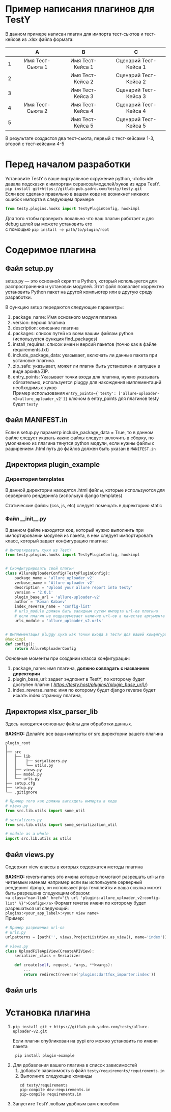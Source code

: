 # Пример написания плагинов для TestY

В данном примере написан плагин для импорта тест-сьютов и тест-кейсов из .xlsx файла формата:

|   |        A         |        B         |           C           | 
|:-:|:----------------:|:----------------:|:---------------------:|
| 1 | Имя Тест-Сьюта 1 | Имя Тест-Кейса 1 | Сценарий Тест-Кейса 1 |
| 2 |                  | Имя Тест-Кейса 2 | Сценарий Тест-Кейса 2 | 
| 3 |                  | Имя Тест-Кейса 3 | Сценарий Тест-Кейса 3 |
| 4 | Имя Тест-Сьюта 2 | Имя Тест-Кейса 4 | Сценарий Тест-Кейса 4 |
| 5 |                  | Имя Тест-Кейса 5 | Сценарий Тест-Кейса 5 |

В результате создастся два тест-сьюта, первый с тест-кейсами 1-3, второй c тест-кейсами 4-5

# Перед началом разработки
Установите TestY в ваше виртуальное окружение python, чтобы ide давала подсказки к
импортам сервисов/моделей/хуков из ядра TestY.   
`pip install git+https://gitlab-pub.yadro.com/testy/testy.git`  
Если все сделано правильно в вашем коде не возникнет никаких ошибок импорта в следующем примере
```python
from testy.plugins.hooks import TestyPluginConfig, hookimpl
```
Для того чтобы проверить локально что ваш плагин работает и для debug целей вы можете установить его  
с помощью ```pip install -e path/to/plugin/root```
# Содеримое плагина

## Файл setup.py

setup.py — это основной скрипт в Python, который используется для распространения и установки модулей. Этот файл
позволяет корректно установить Python пакет на другой компьютер или в другую среду разработки.

В функцию setup передаются следующие параметры:

1. package_name: Имя основного модуля плагина
2. version: версия плагина
3. description: описание плагина
4. packages: список путей ко всем вашим файлам python (используется функция find_packages)
5. install_requires: список имен и версий пакетов (точно как в файле requirements.txt)
6. include_package_data: указывает, включать ли данные пакета при установке плагина.
7. zip_safe: указывает, может ли плагин быть установлен и запущен в виде архива ZIP.
8. entry_points: Указывает точки входа для плагина, нужно указывать обязательно, используется pluggy для нахождения
   имплементаций необходимых хуков  
   Пример использования ```entry_points={'testy': ['allure-uploader-v2=allure_uploader_v2']}``` ключом в entry_points
   для
   плагинов testy будет `testy`

## Файл MANIFEST.in

Если в setup.py параметр include_package_data = True, то в данном файле следует указать какие файлы следует
включить в сборку, по умолчанию из плагина тянутся python модули, если нужны файлы с раширением .html
путь до файлов должен быть указан в `MANIFEST.in`

## Директория plugin_example

### Директория templates

В данной директории находятся .html файлы, которые используются для серверного рендеринга (используя django templates)

Статические файлы (css, js, etc) следует помещать в директорию static

### Файл \_\_init\_\_.py

[/URLS_SENTINEL/]: # ()
В данном файле находится код, который нужно выполнить при импортировании модулей из пакета, в нем следует импортировать
класс, который задает конфигурацию плагина:

```python
# Импортировать хуки из TestY
from testy.plugins.hooks import TestyPluginConfig, hookimpl


# Сконфигурировать свой плагин
class AllureUploaderConfig(TestyPluginConfig):
    package_name = 'allure_uploader_v2'
    verbose_name = 'Allure uploader v2'
    description = 'Upload your allure report into testy'
    version = '2.0.1'
    plugin_base_url = 'allure-uploader-v2'
    author = 'Roman Kabaev'
    index_reverse_name = 'config-list'
    # urls_module должен быть валидным путем импорта url-ов плагина
    # если плагин не подразумевает наличие url-ов в качестве аргумента передается URLS_SENTINEL
    urls_module = 'allure_uploader_v2.urls'


# Имплементация pluggy хука как точки входа в тести для вашей конфигурации плагина
@hookimpl
def config():
    return AllureUploaderConfig
```

Основные моменты при создании класса конфигурации:

1. package_name: имя плагина, **должно совпадать с названием директории**
2. plugin_base_url: задает эндпоинт в TestY, по которому будет доступен плагин (
   _https://testy.host/plugins/{plugin_base_url}/_)
3. index_reverse_name: имя по которому будет django reverse будет искать index страницу плагина,

## Директория xlsx_parser_lib

Здесь находятся основные файлы для обработки данных.

**ВАЖНО:** Делайте все ваши импорты от src директории вашего плагина
```
plugin_root
│
├── src
│   ├── lib
│   │    ├── serializers.py
│   │    └── utils.py
│   ├── views.py
│   ├── model.py
│   └── urls.py
├── setup.cfg
├── setup.py
└── .gitignore
```
```python
# Пример того как должны выглядеть импорты в коде
# views.py
from src.lib.utils import some_util
```
```python
# serializers.py
from src.lib.utils import some_serialization_util
```
```python
# module as a whole
import src.lib.utils as utils
```
## Файл views.py

Содержит view классы в которых содержатся методы плагина

**ВАЖНО:** revers-names это имена которые помогают разрешать url-ы по читаемым именам например если вы используете
серверный
рендеринг django, он использует jinja темплейты и ваша ссылка может быть разрешена следующим образом:  
```<a class="nav-link" href="{% url 'plugins:allure_uploader_v2:config-list' %}">Configs</a>```
Формат reverse имени по которому будет разрешаться url следующий:  
```plugins:<your_app_label>:<your view name>```  
Пример:

```python
# Пример разрешения url-ов
# urls.py
urlpatterns = [path('', views.ProjectListView.as_view(), name='index')]
```

```python
# views.py
class UploadFileApiView(CreateAPIView):
    serializer_class = Serializer

    def create(self, request, *args, **kwargs):
        ...
        return redirect(reverse('plugins:dartfox_importer:index'))
```

## Файл urls

# Установка плагина
1. ```shell
   pip install git + https://gitlab-pub.yadro.com/testy/allure-uploader-v2.git
   ```
    Если плагин опубликован на pypi его можно установить по имени пакета
   ```shell
    pip install plugin-example
   ```
2. Для добавления вашего плагина в список зависимостей 
   1. добавьте зависимость в файл `testy/requirements/requirements.in`
   2. Выполните следующие команды
   ```shell
      cd testy/requirements
      pip-compile dev-requirements.in
      pip-compile requirements.in
      ```
3. Запустите TestY любым удобным вам способом 
